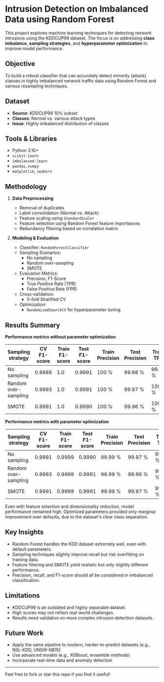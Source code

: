 # Intrusion Detection on Imbalanced Data using Random Forest

This project explores machine learning techniques for detecting network intrusions using the KDDCUP99 dataset. The focus is on addressing **class imbalance**, **sampling strategies**, and **hyperparameter optimization** to improve model performance.

## Objective

To build a robust classifier that can accurately detect minority (attack) classes in highly imbalanced network traffic data using Random Forest and various resampling techniques.

## Dataset

- **Source**: KDDCUP99 10% subset
- **Classes**: Normal vs. various attack types
- **Issue**: Highly imbalanced distribution of classes

## Tools & Libraries

- Python 3.10+
- `scikit-learn`
- `imbalanced-learn`
- `pandas`, `numpy`
- `matplotlib`, `seaborn`

## Methodology

1. **Data Preprocessing**
   - Removal of duplicates
   - Label consolidation (Normal vs. Attack)
   - Feature scaling using `StandardScaler`
   - Feature selection using Random Forest feature importances
   - Redundancy filtering based on correlation matrix

2. **Modeling & Evaluation**
   - Classifier: `RandomForestClassifier`
   - Sampling Scenarios:
     - No sampling
     - Random over-sampling
     - SMOTE
   - Evaluation Metrics:
     - Precision, F1-Score
     - True Positive Rate (TPR)
     - False Positive Rate (FPR)
   - Cross-validation:
     - 5-fold Stratified CV
   - Optimization:
     - `RandomizedSearchCV` for hyperparameter tuning

## Results Summary

**Performance metrics without parameter optimization**

| Sampling strategy    | CV F1-score | Train F1-score | Test F1-score  | Train Precision | Test Precision | Train TPR   | Test TPR   | Train FPR | Test FPR |
| ---------------------| ----------- | -------------- | -------------- | --------------- | -------------- | ----------- | ---------- | --------- | ---------- |
| No sampling          | 0.9988      | 1.0            | 0.9991         | 100 %           | 99.98 %        | 99.99 %     | 99.84 %    | 0.0 %     | 0.01 %     |
| Random over-sampling | 0.9993      | 1.0            | 0.9991         | 100 %           | 99.97 %        | 100 %       | 99.86 %    | 0.0 %     | 0.02 %     |
| SMOTE                | 0.9991      | 1.0            | 0.9990         | 100 %           | 99.96 %        | 100 %       | 99.85 %    | 0.0 %     | 0.03 %     |


**Performance metrics with parameter optimization**

| Sampling strategy    | CV F1-score | Train F1-score | Test F1-score  | Train Precision | Test Precision | Train TPR | Test TPR | Train FPR | Test FPR |
| ---------------------| ----------- | -------------- | -------------- | --------------- | -------------- | --------- | -------- | --------- | -------- |
| No sampling          | 0.9991      | 0.9999         | 0.9990         | 99.99 %         | 99.97 %        | 99.99 %   | 99.84 %  | 0.01 %    | 0.02 %   |
| Random over-sampling | 0.9993      | 0.9999         | 0.9991         | 99.99 %         | 99.96 %        | 99.99 %   | 99.87 %  | 0.01 %    | 0.03 %   |
| SMOTE                | 0.9991      | 0.9999         | 0.9991         | 99.99 %         | 99.97 %        | 99.99 %   | 99.86 %  | 0.01 %    | 0.02 %   |

Even with feature selection and dimensionality reduction, model performance remained high. Optimized parameters provided only marginal improvement over defaults, due to the dataset's clear class separation.

## Key Insights

- Random Forest handles the KDD dataset extremely well, even with default parameters.
- Sampling techniques slightly improve recall but risk overfitting on training data.
- Feature filtering and SMOTE yield realistic but only slightly different performance.
- Precision, recall, and F1-score should all be considered in imbalanced classification.

## Limitations

- KDDCUP99 is an outdated and highly separable dataset.
- High scores may not reflect real-world challenges.
- Results need validation on more complex intrusion detection datasets.

## Future Work

- Apply the same pipeline to modern, harder-to-predict datasets (e.g., NSL-KDD, UNSW-NB15)
- Use advanced models (e.g., XGBoost, ensemble methods)
- Incorporate real-time data and anomaly detection

---

Feel free to fork or star this repo if you find it useful!
